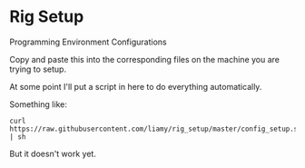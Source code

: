 Rig Setup
=========

Programming Environment Configurations

Copy and paste this into the corresponding files on the machine
you are trying to setup.

At some point I'll put a script in here to do everything
automatically.

Something like:

```
curl https://raw.githubusercontent.com/liamy/rig_setup/master/config_setup.sh | sh
```

But it doesn't work yet.

